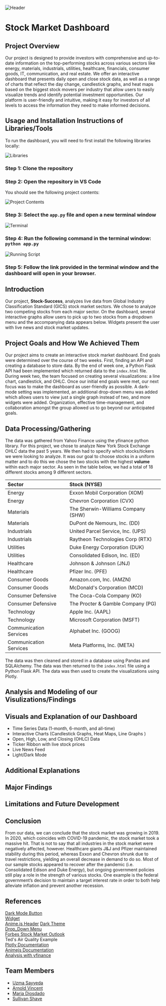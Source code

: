 ![Header](images/Header_Image.jpg)

# Stock Market Dashboard

## Project Overview

Our project is designed to provide investors with comprehensive and up-to-date information on the top-performing stocks across various sectors like energy, materials, industrials, utilities, healthcare, financials, consumer goods, IT, communication, and real estate. We offer an interactive dashboard that presents daily open and close stock data, as well as a range of charts that reflect the day change, candlestick graphs, and heat maps based on the biggest stock movers per industry that allow users to easily visualize trends and identify potential investment opportunities. Our platform is user-friendly and intuitive, making it easy for investors of all levels to access the information they need to make informed decisions.

## Usage and Installation Instructions of Libraries/Tools

To run the dashboard, you will need to first install the following libraries locally:

![Libraries](images/required_imports.png)

### Step 1: Clone the repository

### Step 2: Open the repository in VS Code

You should see the following project contents:

![Project Contents](images/Contents_of_Project.png)

### Step 3: Select the ```app.py``` file and open a new terminal window

![Terminal](images/terminal_step_1.png)

### Step 4: Run the following command in the terminal window: ```python app.py```

![Running Script](images/terminal_step_2.png)

### Step 5: Follow the link provided in the terminal window and the dashboard will open in your browser.

## Introduction 

Our project, **Stock-Success**, analyzes live data from Global Industry Classification Standard (GICS) stock market sectors. We chose to analyze two competing stocks from each major sector. On the dashboard, several interactive graphs allow users to pick up to two stocks from a dropdown menu and the accompanying data appears below. Widgets present the user with live news and stock market updates.

## Project Goals and How We Achieved Them

Our project aims to create an interactive stock market dashboard. End goals were determined over the course of two weeks. First, finding an API and creating a database to store data. By the end of week one, a Python Flask API had been implemented which returned data to the ```index.html``` file. During week two, the team focused on creating several visualizations: a line chart, candlestick, and OHLC. Once our initial end goals were met, our next focus was to make the dashboard as user-friendly as possible. A dark-mode setting was implemented, an additional drop-down menu was added which allows users to view just a single graph instead of two, and more widgets were added. Organization, effective time-management, and collaboration amongst the group allowed us to go beyond our anticipated goals.

## Data Processing/Gathering

The data was gathered from Yahoo Finance using the yfinance python library. For this project, we chose to analyze New York Stock Exchange OHLC data the past 5 years. We then had to specify which stocks/tickers we were looking to analyze. It was our goal to choose stocks in a uniform matter and to do this we chose the two stocks with the highest **volume** within each major sector. As seen in the table below, we had a total of 18 different stocks among 9 different sectors.

| Sector  | Stock (NYSE) |
| :------------- | :------------- |
| Energy  | Exxon Mobil Corporation (XOM)  |
| Energy  | Chevron Corporation (CVX)  |
| Materials  | The Sherwin-Williams Company (SHW)  |
| Materials  |  DuPont de Nemours, Inc. (DD)  |
| Industrials  | United Parcel Service, Inc. (UPS)  |
| Industrials  | Raytheon Technologies Corp (RTX)  |
| Utilities  | Duke Energy Corporation (DUK)  |
| Utilities  | Consolidated Edison, Inc. (ED)  |
| Healthcare  | Johnson & Johnson (JNJ)  |
| Healthcare  | Pfizer Inc. (PFE)  |
| Consumer Goods  | Amazon.com, Inc. (AMZN)  |
| Consumer Goods  | McDonald's Corporation (MCD)  |
| Consumer Defensive  | The Coca-Cola Company (KO)  |
| Consumer Defensive  | The Procter & Gamble Company (PG)  |
| Technology  | Apple Inc. (AAPL)  |
| Technology  | Microsoft Corporation (MSFT)  |
| Communication Services  | Alphabet Inc. (GOOG)  |
| Communication Services  | Meta Platforms, Inc. (META)  |  


The data was then cleaned and stored in a database using Pandas and SQLAlchemy. The data was then returned to the ```index.html``` file using a Python Flask API. The data was then used to create the visualizations using Plotly.

## Analysis and Modeling of our Visulizations/Findings

## Visuals and Explanation of our Dashboard

- Time Series Data (1-month, 6-month, and all-time)
- Interactive Charts (Candlestick Graphs, Heat Maps, Line Graphs )
- Open, High, Low, and Closing (OHLC) Data
- Ticker Ribbon with live stock prices
- Live News Feed
- Light/Dark Mode

## Additional Explanations

## Major Findings

## Limitations and Future Development

## Conclusion

From our data, we can conclude that the stock market was growing in 2019. In 2020, which coincides with COVID-19 pandemic, the stock market took a massive hit. That is not to say that all industries in the stock market were negatively affected, however. Healthcare giants J&J and Pfizer maintained stability during this period, whereas Exxon and Chevron shrunk due to travel restrictions, yielding an overall decrease in demand to do so. Most of our sample stocks appeared to recover after the pandemic (i.e. Consolidated Edison and Duke Energy), but ongoing government policies still play a role in the strength of various stocks. One example is the federal government’s decision to maintain a target interest rate in order to both help alleviate inflation and prevent another recession. 

## References

[Dark Mode Button](https://www.instagram.com/p/Cyi7GlctYBG/?utm_source=ig_web_copy_link&igshid=MzRlODBiNWFlZA%3D%3D&img_index=1)  
[Widget](https://www.tradingview.com/widget/)  
[Anime.js Header](https://www.sitepoint.com/get-started-anime-js/)
[Dark Theme](https://youtu.be/9LZGB3OLXNQ?si=gZ1M80J-NUNdJ3Lq)  
[Drop_Down Menu](Stackoverflow.com)  
[Forbes Stock Market Outlook](https://www.forbes.com/advisor/investing/stock-market-outlook-and-forecast/)  
Ted's Air Quality Example  
[Plotly Documentation](https://plotly.com/javascript/)    
[Animejs Documentation](https://animejs.com/)   
[Analysis with yfinance](https://thecleverprogrammer.com/2023/05/08/stock-market-performance-analysis-using-python/)

## Team Members

- [Uzma Sayyeda](https://github.com/UzmaSayyeda)  
- [Arnold Vincent](https://github.com/T800-101A)  
- [Maria Diosdado](https://github.com/mariadiosdado)  
- [Sullivan Shave](https://github.com/sullivanshave)  
